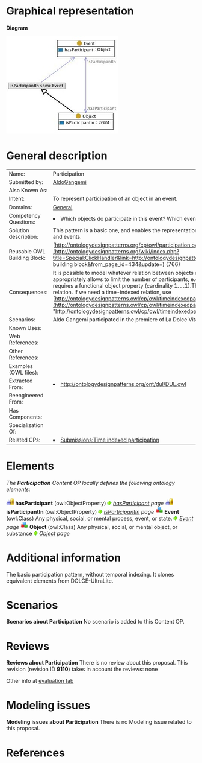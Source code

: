 #  Graphical representation


__Diagram__




[![Image:Participation.jpg](./Participation.jpg)](../Image/Participation.jpg.md "Image:Participation.jpg")




#  General description




|  |  |
| --- | --- |
|  Name: |  Participation |
|  Submitted by: | [AldoGangemi](../User/AldoGangemi.md "User:AldoGangemi") |
|  Also Known As: |  |
|  Intent: |  To represent participation of an object in an event. |
|  Domains: | [General](../Community/General.md "Community:General") |
|  Competency Questions: | <li> Which objects do participate in this event? Which events do this object participate in?</li> |
|  Solution description: |  This pattern is a basic one, and enables the representation of any simple binary relation between objects and events. |
|  Reusable OWL Building Block: | [http://ontologydesignpatterns.org/cp/owl/participation.owl](http://ontologydesignpatterns.org/wiki/index.php?title=Special:ClickHandler&link=http://ontologydesignpatterns.org/cp/owl/participation.owl&message=OWL building block&from_page_id=434&update=) (766) |
|  Consequences: |  It is possible to model whatever relation between objects and events. Using cardinality restrictions appropriately allows to limit the number of participants, e.g. 'life of' is a specialization of this pattern that requires a functional object property (cardinality 1. . .1).This is a non-temporal version of the particpation relation. If we need a time-indexed relation, use [http://ontologydesignpatterns.owl/cp/owl/timeindexedparticipation.owl](http://ontologydesignpatterns.owl/cp/owl/timeindexedparticipation.owl "http://ontologydesignpatterns.owl/cp/owl/timeindexedparticipation.owl") |
|  Scenarios: |  Aldo Gangemi participated in the premiere of La Dolce Vita. |
|  Known Uses: |  |
|  Web References: |  |
|  Other References: |  |
|  Examples (OWL files): |  |
|  Extracted From: | <li><a class="external free" href="http://ontologydesignpatterns.org/ont/dul/DUL.owl" rel="nofollow" title="http://ontologydesignpatterns.org/ont/dul/DUL.owl">http://ontologydesignpatterns.org/ont/dul/DUL.owl</a></li> |
|  Reengineered From: |  |
|  Has Components: |  |
|  Specialization Of: |  |
|  Related CPs: | <li><a href="../Time_indexed_participation/Time_indexed_participation.md" title="Submissions:Time indexed participation">Submissions:Time indexed participation</a></li> |


  




#  Elements


_The __Participation__ Content OP locally defines the following ontology elements:_



[![ObjectProperty](./20px-ObjectProperty.gif)](../Image/ObjectProperty.gif.md "ObjectProperty") __hasParticipant__ (owl:ObjectProperty) 
 [![](./11px-ArrowRight.gif)](../Image/ArrowRight.gif.md "ArrowRight.gif") _[hasParticipant](./An_Ontology_Design_Pattern_for_Activity_Reasoning/hasParticipant.md "Submissions:Participation/hasParticipant") page_
[![ObjectProperty](./20px-ObjectProperty.gif)](../Image/ObjectProperty.gif.md "ObjectProperty") __isParticipantIn__ (owl:ObjectProperty) 
 [![](./11px-ArrowRight.gif)](../Image/ArrowRight.gif.md "ArrowRight.gif") _[isParticipantIn](./Participation/isParticipantIn.md "Submissions:Participation/isParticipantIn") page_
[![Class](./20px-Class.gif)](../Image/Class.gif.md "Class") __Event__ (owl:Class) Any physical, social, or mental process, event, or state. 
 [![](./11px-ArrowRight.gif)](../Image/ArrowRight.gif.md "ArrowRight.gif") _[Event](../CommunicationEvent/CommunicationEvent.md "Submissions:Participation/Event") page_
[![Class](./20px-Class.gif)](../Image/Class.gif.md "Class") __Object__ (owl:Class) Any physical, social, or mental object, or substance 
 [![](./11px-ArrowRight.gif)](../Image/ArrowRight.gif.md "ArrowRight.gif") _[Object](../Object/Object.md "Submissions:Participation/Object") page_
#  Additional information


The basic participation pattern, without temporal indexing. 
It clones equivalent elements from DOLCE-UltraLite.



#  Scenarios



__Scenarios about Participation__
No scenario is added to this Content OP.




#  Reviews



__Reviews about Participation__
There is no review about this proposal.
This revision (revision ID __9110__) takes in account the reviews: none


Other info at [evaluation tab](http://ontologydesignpatterns.org/wiki/index.php?title=Submissions:Participation&action=evaluation "http://ontologydesignpatterns.org/wiki/index.php?title=Submissions:Participation&action=evaluation")




  




#  Modeling issues



__Modeling issues about Participation__
There is no Modeling issue related to this proposal.




  




#  References